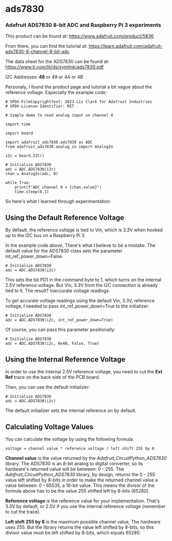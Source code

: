 # ads7830
### Adafruit ADS7830 8-bit ADC and Raspberry Pi 3 experiments

This product can be found at: https://www.adafruit.com/product/5836

From there, you can find the tutorial at: https://learn.adafruit.com/adafruit-ads7830-8-channel-8-bit-adc

The data sheet for the ADS7830 can be found at: https://www.ti.com/lit/ds/symlink/ads7830.pdf

I2C Addresses: **48** or 49 or 4A or 4B

Personaly, I found the product page and tutorial a bit vague about the reference voltage. Especially the example code:

```
# SPDX-FileCopyrightText: 2023 Liz Clark for Adafruit Industries
# SPDX-License-Identifier: MIT

# Simple demo to read analog input on channel 0

import time

import board

import adafruit_ads7830.ads7830 as ADC
from adafruit_ads7830.analog_in import AnalogIn

i2c = board.I2C()

# Initialize ADS7830
adc = ADC.ADS7830(i2c)
chan = AnalogIn(adc, 0)

while True:
    print(f"ADC channel 0 = {chan.value}")
    time.sleep(0.1)
```

So here's what I learned through experimentation.

## Using the Default Reference Voltage

By default, the reference voltage is tied to Vin, which is 3.3V when hooked up to the I2C bus on a Raspberry Pi 3.

In the example code above, There's what I believe to be a mistake. The default value for the ADS7830 class sets the parameter int_ref_power_down=False. 

```
# Initialize ADS7830
adc = ADC.ADS7830(i2c)
```

This sets the bit PD1 in the command byte to 1, which turns on the internal 2.5V reference voltage. But Vin, 3.3V from the I2C connection is already tied to it. The result? Inaccurate voltage readings.

To get accurate voltage readings using the default Vin, 3.3V, reference voltage, I needed to pass int_ref_power_down=True to the initializer:

```
# Initialize ADS7830
adc = ADC.ADS7830(i2c, int_ref_power_down=True)
```

Of course, you can pass this parameter positionally:

```
# Initialize ADS7830
adc = ADC.ADS7830(i2c, 0x48, False, True)
```

## Using the Internal Reference Voltage

In order to use the internal 2.5V reference voltage, you need to cut the **Ext Ref** trace on the back side of the PCB board.

Then, you can use the default initializer:

```
# Initialize ADS7830
adc = ADC.ADS7830(i2c)
```

The default initializer sets the internal reference on by default.

## Calculating Voltage Values

You can calculate the voltage by using the following formula:

```
voltage = channel value * reference voltage / left shift 255 by 8
```

**Channel value** is the value returned by the *Adafruit_CircuitPython_ADS7830* library. The ADS7830 is an 8-bit analog to digital converter, so its hardware's returned value will be between: 0 - 255. The *Adafruit_CircuitPython_ADS7830* library, by design, returns the 0 - 255 value left shifted by 8-bits in order to make the returned channel value a value between: 0 - 65535, a 16-bit value. This means the divisor of the formula above has to be the value 255 shifted left by 8-bits (65280).

**Reference voltage** is the reference value for your implementation. That's 3.3V by default, or 2.5V if you use the internal reference voltage (remember to cut the trace).

**Left shift 255 by 8** is the maximum possible channel value, The hardware uses 255. But the library returns the value left shifted by 8-bits, so this divisor value must be left shifted by 8-bits, which equals 65280.




